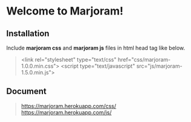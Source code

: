 Welcome to Marjoram!
===================

<i class="icon-wrench"></i>Installation
-------------

Include **marjoram css** and **marjoram js** files in html head tag like below.

> &lt;link rel="stylesheet" type="text/css" href="css/marjoram-1.0.0.min.css"&gt;
> &lt;script type="text/javascript" src="js/marjoram-1.5.0.min.js"&gt;


<i class="icon-file"></i> Document
-------------
> https://marjoram.herokuapp.com/css/
> https://marjoram.herokuapp.com/js/
